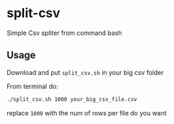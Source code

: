 # split-csv
Simple Csv spliter from command bash

## Usage

Download and put `split_csv.sh` in your big csv folder

From terminal do:

```bash
./split_csv.sh 1000 your_big_csv_file.csv
```

replace `1000` with the num of rows per file do you want
